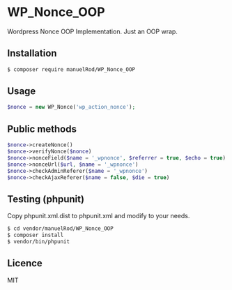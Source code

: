 # WP_Nonce_OOP
Wordpress Nonce OOP Implementation. Just an OOP wrap.

## Installation

```sh
$ composer require manuelRod/WP_Nonce_OOP
```
## Usage

```php
$nonce = new WP_Nonce('wp_action_nonce');
```
## Public methods
```php
$nonce->createNonce()
$nonce->verifyNonce($nonce)
$nonce->nonceField($name = '_wpnonce', $referrer = true, $echo = true)
$nonce->nonceUrl($url, $name = '_wpnonce')
$nonce->checkAdminReferer($name = '_wpnonce')
$nonce->checkAjaxReferer($name = false, $die = true)
```

## Testing (phpunit)

Copy phpunit.xml.dist to phpunit.xml and modify to your needs.
```sh
$ cd vendor/manuelRod/WP_Nonce_OOP
$ composer install
$ vendor/bin/phpunit
```

## Licence
MIT



